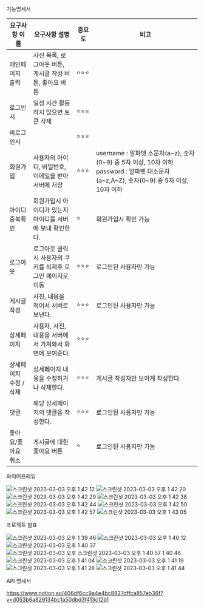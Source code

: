 기능명세서

| 요구사항 이름 | 요구사항 설명 | 중요도 | 비고 |
| --- | --- | --- | --- |
| 메인페이지 출력 | 사진 목록, 로그아웃 버튼, 게시글 작성 버튼, 좋아요 버튼 | ⭐⭐⭐ |  |
| 로그인 시 | 일정 시간 활동하지 않으면 토큰 삭제 | ⭐⭐⭐ |  |
| 비로그인시 |  | ⭐⭐⭐ |  |
| 회원가입 | 사용자의 아이디, 비밀번호, 이메일을 받아 서버에 저장 | ⭐⭐⭐ | username : 알파벳 소문자(a~z), 숫자(0~9) 중 5자 이상, 10자 이하password : 알파벳 대소문자(a~z,A~Z), 숫자(0~9) 중 5자 이상, 10자 이하 |
| 아이디 중복확인 | 회원가입시 아이디가 있는지 아이디를 서버에 보내 확인한다. | ⭐ | 회원가입시 확인 가능 |
| 로그아웃 | 로그아웃 클릭시 사용자의 쿠키를 삭제후 로그인 페이지로 이동 | ⭐⭐⭐ | 로그인된 사용자만 가능 |
| 게시글 작성 | 사진, 내용을 적어서 서버로 보낸다. | ⭐⭐⭐ | 로그인된 사용자만 가능 |
| 상세페이지 | 사용자, 사진, 내용을 서버에서 가져와서 화면에 보여준다. | ⭐⭐⭐ |  |
| 상세페이지 수정 / 삭제 | 상세페이지 내용을 수정하거나 삭제한다. | ⭐⭐⭐ | 게시글 작성자만 보이게 작성한다. |
| 댓글 | 해당 상세페이지의 댓글을 작성한다.| ⭐⭐⭐ | 로그인된 사용자만 가능 |
| 좋아요/좋아요 취소 | 게시글에 대한 좋아요 버튼 | ⭐ | 로그인된 사용자만 가능 |



와이어프레임

![스크린샷 2023-03-03 오후 1 42 12](https://user-images.githubusercontent.com/111184537/222634449-4d5da0f8-6404-4627-9b76-8b8d4fb6b23d.png)
![스크린샷 2023-03-03 오후 1 42 20](https://user-images.githubusercontent.com/111184537/222634458-80ddde2c-053e-4cb1-9011-caa22fb5a95f.png)
![스크린샷 2023-03-03 오후 1 42 29](https://user-images.githubusercontent.com/111184537/222634460-e9f1fd88-e60d-4b8f-bf0a-fe34e119ba5e.png)
![스크린샷 2023-03-03 오후 1 42 38](https://user-images.githubusercontent.com/111184537/222634468-80e367f1-c49e-48a9-93c5-26099121eb00.png)
![스크린샷 2023-03-03 오후 1 42 44](https://user-images.githubusercontent.com/111184537/222634470-2c5cbb0b-ec71-488e-9540-3d6fd062310f.png)
![스크린샷 2023-03-03 오후 1 42 50](https://user-images.githubusercontent.com/111184537/222634473-f742fb85-66b4-4632-88d4-c24456da1f13.png)
![스크린샷 2023-03-03 오후 1 42 57](https://user-images.githubusercontent.com/111184537/222634478-0d95a22f-14f8-448b-9d5f-5c33bb36cfa9.png)
![스크린샷 2023-03-03 오후 1 43 05](https://user-images.githubusercontent.com/111184537/222634483-d0c4f0ba-6961-4e22-bc15-8bc6e0a707e3.png)

프로젝트 발표

![스크린샷 2023-03-03 오후 1 39 46](https://user-images.githubusercontent.com/111184537/222634523-f73f49e0-a534-413e-ab3b-ca3efd7a31da.png)
![스크린샷 2023-03-03 오후 1 40 12](https://user-images.githubusercontent.com/111184537/222634526-9e223729-2646-47ff-824d-cff51b5682b2.png)
![스크린샷 2023-03-03 오후 1 40 37](https://user-images.githubusercontent.com/111184537/222634535-be746b36-8ca2-45d8-acd8-fed400ee57ef.png)
![스크린샷 2023-03-03 오후 ![스크린샷 2023-03-03 오후 1 40 57](https://user-images.githubusercontent.com/111184537/222634550-2c60ca7c-34bd-4504-8da8-6bfd55acf9d0.png)
1 40 46](https://user-images.githubusercontent.com/111184537/222634539-5c20ba63-5215-4731-b4e6-6c3a3b24417a.png)
![스크린샷 2023-03-03 오후 1 41 04](https://user-images.githubusercontent.com/111184537/222634574-61ab3a7b-5f24-472f-b733-a24d13e87ca9.png)
![스크린샷 2023-03-03 오후 1 41 19](https://user-images.githubusercontent.com/111184537/222634580-5fe7ab70-531a-4b93-853a-d6bf03fccb4a.png)
![스크린샷 2023-03-03 오후 1 41 28](https://user-images.githubusercontent.com/111184537/222634589-ea80e9a5-325e-4ee2-9e2b-92bd3d96cf19.png)
![스크린샷 2023-03-03 오후 1 41 44](https://user-images.githubusercontent.com/111184537/222634593-54098dcf-548b-45e1-bd83-1175c8f9e246.png)


API 명세서

https://www.notion.so/406df6cc9a4e4bc8827dffca857eb36f?v=d053b6a829134bc1a50dbd3f413c12b1
